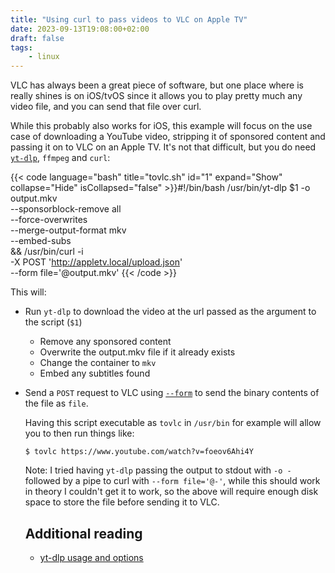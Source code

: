 ```yaml
---
title: "Using curl to pass videos to VLC on Apple TV"
date: 2023-09-13T19:08:00+02:00
draft: false
tags:
    - linux
---
```


VLC has always been a great piece of software, but one place where is
really shines is on iOS/tvOS since it allows you to play pretty much any
video file, and you can send that file over curl.

While this probably also works for iOS, this example will focus on the
use case of downloading a YouTube video, stripping it of sponsored
content and passing it on to VLC on an Apple TV. It's not that difficult, but you do
need [`yt-dlp`](https://github.com/yt-dlp/yt-dlp), `ffmpeg` and `curl`:

{{< code language="bash" title="tovlc.sh" id="1" expand="Show"
collapse="Hide" isCollapsed="false" >}}#!/bin/bash
/usr/bin/yt-dlp $1 -o output.mkv \
--sponsorblock-remove all \
--force-overwrites \
--merge-output-format mkv \
--embed-subs \
&& /usr/bin/curl -i \
-X POST 'http://appletv.local/upload.json' \
--form file='@output.mkv'
{{< /code >}}

This will:
* Run `yt-dlp` to download the video at the url passed as the argument
  to the script (`$1`)
    * Remove any sponsored content
    * Overwrite the output.mkv file if it already exists
    * Change the container to `mkv`
    * Embed any subtitles found
* Send a `POST` request to VLC using
  [`--form`](https://curl.se/docs/manpage.html#-F) to send the binary
  contents of the file as `file`.

  Having this script executable as `tovlc` in `/usr/bin` for example
  will allow you to then run things like:

  ```
  $ tovlc https://www.youtube.com/watch?v=foeov6Ahi4Y
  ```

  Note: I tried having `yt-dlp` passing the output to stdout with `-o -`
  followed by a pipe to curl with `--form file='@-'`, while this should
  work in theory I couldn't get it to work, so the above will require
  enough disk space to store the file before sending it to VLC.

  ## Additional reading

  * [yt-dlp usage and options](https://github.com/yt-dlp/yt-dlp#usage-and-options)